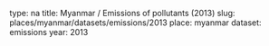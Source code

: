 type: na
title: Myanmar / Emissions of pollutants (2013)
slug: places/myanmar/datasets/emissions/2013
place: myanmar
dataset: emissions
year: 2013
